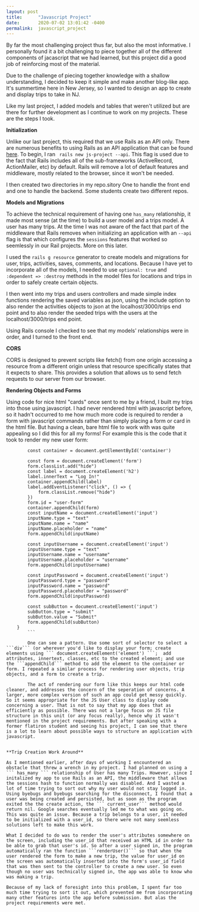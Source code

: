 ```yaml
---
layout: post
title:      "Javascript Project"
date:       2020-07-02 13:01:42 -0400
permalink:  javascript_project
---
```



By far the most challenging project thus far, but also the most informative. I personally found it a bit challenging to piece together all of the different components of jacascript that we had learned, but this project did a good job of reinforcing most of the material. 

Due to the challenge of piecing together knowledge with a shallow understanding, I decided to keep it simple and make another blog-like app. It's summertime here in New Jersey, so I wanted to design an app to create and d[](http://)isplay trips to take in NJ. 

Like my last project, I added models and tables that weren't utilized but are there for further development as I continue to work on my projects. These are the steps I took. 

**Initialization**

Unlike our last project, this required that we use Rails as an API only. There are numerous benefits to using Rails as an API application that can be found [here](https://guides.rubyonrails.org/api_app.htmlhttp://). To begin, I ran ``` rails new js-project --api```. This flag is used due to the fact that Rails includes all of the sub-frameworks (ActiveRecord, ActionMailer, etc) by default. Rails will remove a lot of default features and middleware, mostly related to the browser, since it won't be needed.

I then created two directories in my repo.sitory One to handle the front end and one to handle the backend. Some students create two different repos.

**Models and Migrations**

To achieve the technical requirement of having one ```has_many``` relationship, it made most sense (at the time) to build a user model and a trips model. A user has many trips. At the time I was not aware of the fact that part of the middleware that Rails removes when initializing an application with an ```--api``` flag is that which configures the ```sessions```  features that worked so seemlessly in our Rail projects. More on this later. 

I used the ```rails g resource``` generator to create models and migrations for user, trips, activities, saves, comments, and locations. Because I have yet to incorporate all of the models, I needed to use ```optional: true``` and ```:dependent => :destroy``` methods in the model files for locations and trips in order to safely create certain objects.

I then went into my trips and users controllers and made simple index functions rendering the saved variables as json, using the include option to also render the activities objects to json at the localhost/3000/trips end point and to also render the seeded trips with the users at the localhost/3000/trips end point. 

Using Rails console I checked to see that my models' relationships were in order, and I turned to the front end. 

**CORS**

CORS is designed to prevent scripts like fetch() from one origin accessing a resource from a different origin unless that resource specifically states that it expects to share. This provides a solution that allows us to send fetch requests to our server from our browser.

**Rendering Objects and Forms**

Using code for nice html "cards" once sent to me by a friend, I built my trips into those using javascript. I had never rendered html with javascript before, so it hadn't occurred to me how much more code is required to render a form with javascript commands rather than simply placing a form or card in the html file. But having a clean, bare html file to work with was quite appealing so I did this for all my forms! For example this is the code that it took to render my new user form:
```static renderForm(){
        const container = document.getElementById('container')

        const form = document.createElement('form')
        form.classList.add("hide")
        const label = document.createElement('h2')
        label.innerText = "Log In!"
        container.appendChild(label)
        label.addEventListener("click", () => {
            form.classList.remove("hide")
        })
        form.id = "user-form"
        container.appendChild(form)
        const inputName = document.createElement('input')
        inputName.type = "text"
        inputName.name = "name"
        inputName.placeholder = "name"
        form.appendChild(inputName)

        const inputUsername = document.createElement('input')
        inputUsername.type = "text"
        inputUsername.name = "username"
        inputUsername.placeholder = "username"
        form.appendChild(inputUsername)

        const inputPassword = document.createElement('input')
        inputPassword.type = "password"
        inputPassword.name = "password"
        inputPassword.placeholder = "password"
        form.appendChild(inputPassword)

        const subButton = document.createElement('input')
        subButton.type = "submit"
        subButton.value = "Submit"
        form.appendChild(subButton)
    } 
		``` 
		
		One can see a pattern. Use some sort of selector to select a ```div``` (or wherever you'd like to display your form; create elements using ``` document.createElement('element') ```;  add attributes, innertext, classes, etc to the created element; and use the ```appendChild``` method to add the element to the container or form. I repeated a similar process for rendering user objects, trip objects, and a form to create a trip. 
		
		The act of rendering our form like this keeps our html code cleaner, and addresses the concern of the seperation of concerns. A larger, more complex version of such an app could get messy quickly. So it seems appropriate for the JS User class to display code concerning a user. That is not to say that my app does that as efficiently as possible. There was not a large focus on JS file structure in this unit (or any focus really), hence why it wasn't mentioned in the project requirements. But after speaking with a former flatiron student and seeing his project, I can see that there is a lot to learn about possible ways to structure an application with javascript. 


**Trip Creation Work Around**

As I mentioned earlier, after days of working I encountered an obstacle that threw a wrench in my project. I had planned on using a ``` has_many ``` relationship of User has many Trips. However, since I initalized my app to use Rails as an API, the middleware that allows the sessions hash to function normally was disabled. And I wasted a lot of time trying to sort out why my user would not stay logged in. Using byebugs and byebugs searching for the disconnect, I found that a user was being created and persisted, but as soon as the program exited the the create action, the ``` current_user``` method would return nil. Google searches eventually led me to what was going on. This was quite an issue. Because a trip belongs to a user, it needed to be initialized with a user_id, so there were not many seemless solutions left to make this work.

What I decided to do was to render the user's attributes somewhere on the screen, including the user_id that received an HTML id in order to be able to grab that user's id. So after a user signed in, the program automatically ran the function ```renderUser()``` so that when the user rendered the form to make a new trip, the value for user_id on the screen was automatically inserted into the form's user_id field that was then sent to the controller to create a new user. So even though no user was technically signed in, the app was able to know who was making a trip.

Because of my lack of foresight into this problem, I spent far too much time trying to sort it out, which prevented me from incorporating many other features into the app before submission. But alas the project requirements were met. 

		
